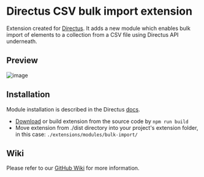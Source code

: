 # Directus CSV bulk import extension
Extension created for [Directus](https://github.com/directus/directus). It adds a new module which enables bulk import of elements to a collection from a CSV file using Directus API underneath.

## Preview
![image](https://github.com/PolySentry/bulk-import-extension/blob/main/img/README.png)


## Installation
Module installation is described in the Directus [docs](https://docs.directus.io/extensions/creating-extensions/#deploying-your-extension).

- [Download](https://github.com/PolySentry/directus-csv-bulk-import/releases/download/v1.0.0/index.js) or build extension from the source code by `npm run build`
- Move extension from ./dist directory into your project's extension folder, in this case: `./extensions/modules/bulk-import/ `

## Wiki
Please refer to our [GitHub Wiki](https://github.com/PolySentry/directus-csv-bulk-import/wiki) for more information.
